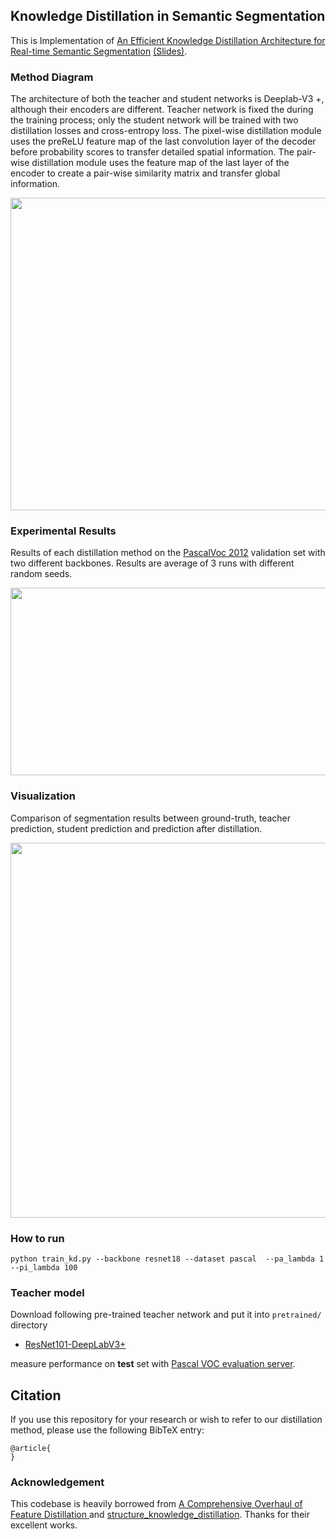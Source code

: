## Knowledge Distillation in Semantic Segmentation 
 This is Implementation of [An Efficient Knowledge Distillation Architecture for Real-time Semantic Segmentation](https://drive.google.com/file/d/1wrWg54G1ex-8WRYVMGziWTapXFsFMEW0/view?usp=drivesdk) [(Slides)](https://docs.google.com/presentation/d/1n-05N4rn-_LZWJ5Lv6Tt9Ks8lSn2-cxsWmbkTWf27gk/edit?usp=sharing).

### Method Diagram
The architecture of both the teacher and student networks is Deeplab-V3 +, although their encoders are different. Teacher network is fixed the during the training process; only the student network will be trained with two distillation losses and cross-entropy loss. The pixel-wise distillation module uses the preReLU feature map of the last convolution layer of the decoder before probability scores to transfer detailed spatial information. The pair-wise distillation module uses the feature map of the last layer of the encoder to create a pair-wise similarity matrix and transfer global information.

<img src="https://github.com/AmirMansurian/KD/blob/main/Images/KD.png"  width="700" height="500" />

### Experimental Results
Results of each distillation method on the [PascalVoc 2012](http://host.robots.ox.ac.uk/pascal/VOC/voc2012/) validation set with two different backbones. Results are average of 3 runs with different random seeds.

<img src="https://github.com/AmirMansurian/KD/blob/main/Images/results.png"   width="700" height="300"/>


### Visualization
Comparison of segmentation results between ground-truth, teacher prediction, student prediction and prediction after distillation.

<img src="https://github.com/AmirMansurian/KD/blob/main/Images/experiments.png"   width="700" height="600"/>

### How to run
  ```shell
  python train_kd.py --backbone resnet18 --dataset pascal  --pa_lambda 1 --pi_lambda 100 
  ```

### Teacher model
Download following pre-trained teacher network and put it into ```pretrained/``` directory
- [ResNet101-DeepLabV3+](https://drive.google.com/open?id=1Pz2OT5KoSNvU5rc3w5d2R8_0OBkKSkLR)

 measure performance on **test** set with [Pascal VOC evaluation server](http://host.robots.ox.ac.uk/pascal/VOC/).
 
 ## Citation
If you use this repository for your research or wish to refer to our distillation method, please use the following BibTeX entry:
```
@article{
}
```

### Acknowledgement
This codebase is heavily borrowed from [A Comprehensive Overhaul of Feature Distillation ](https://github.com/clovaai/overhaul-distillation) and [structure_knowledge_distillation](https://www.google.com/url?sa=t&rct=j&q=&esrc=s&source=web&cd=&cad=rja&uact=8&ved=2ahUKEwiM3vjGyuD7AhXohf0HHcA4B44QFnoECDIQAQ&url=https%3A%2F%2Fgithub.com%2FirfanICMLL%2Fstructure_knowledge_distillation&usg=AOvVaw2rg7lYss4wqcvKKDH0UWoN). Thanks for their excellent works.
